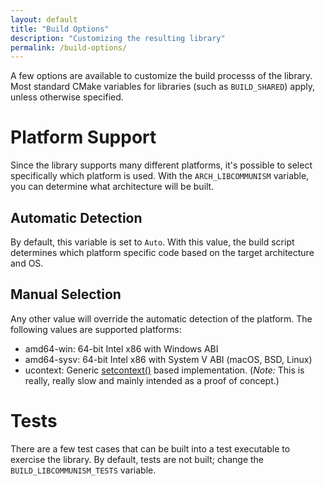 ```yaml
---
layout: default
title: "Build Options"
description: "Customizing the resulting library"
permalink: /build-options/
---
```

A few options are available to customize the build processs of the library. Most standard CMake variables for libraries (such as `BUILD_SHARED`) apply, unless otherwise specified.

# Platform Support
Since the library supports many different platforms, it's possible to select specifically which platform is used. With the `ARCH_LIBCOMMUNISM` variable, you can determine what architecture will be built.

## Automatic Detection
By default, this variable is set to `Auto`. With this value, the build script determines which platform specific code based on the target architecture and OS.

## Manual Selection
Any other value will override the automatic detection of the platform. The following values are supported platforms:

- amd64-win: 64-bit Intel x86 with Windows ABI
- amd64-sysv: 64-bit Intel x86 with System V ABI (macOS, BSD, Linux)
- ucontext: Generic [setcontext()](https://en.wikipedia.org/wiki/Setcontext) based implementation. (_Note:_ This is really, really slow and mainly intended as a proof of concept.)

# Tests
There are a few test cases that can be built into a test executable to exercise the library. By default, tests are not built; change the `BUILD_LIBCOMMUNISM_TESTS` variable.
